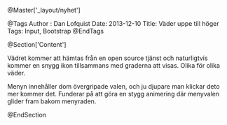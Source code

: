 ﻿@Master['_layout/nyhet']

@Tags
Author : Dan Lofquist
Date: 2013-12-10
Title: Väder uppe till höger
Tags: Input, Bootstrap
@EndTags

@Section['Content']

Vädret kommer att hämtas från en open source tjänst och naturligtvis kommer en snygg ikon tillsammans med graderna att visas. Olika för olika väder.

Menyn innehåller dom övergripade valen, och ju djupare man klickar deto mer kommer det. Funderar på att göra en stygg animering där menyvalen glider fram bakom menyraden.

@EndSection